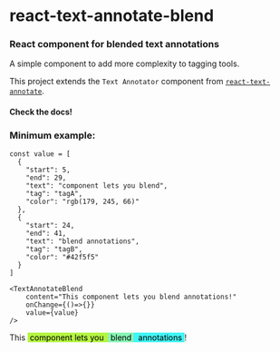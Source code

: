 # react-text-annotate-blend
### React component for blended text annotations

A simple component to add more complexity to tagging tools.


This project extends the `Text Annotator` component from <a href='https://mcamac.github.io/react-text-annotate/>'>`react-text-annotate`</a>.


#### Check the docs!


### Minimum example:

```
const value = [
  {
    "start": 5,
    "end": 29,
    "text": "component lets you blend",
    "tag": "tagA",
    "color": "rgb(179, 245, 66)"
  },
  {
    "start": 24,
    "end": 41,
    "text": "blend annotations",
    "tag": "tagB",
    "color": "#42f5f5"
  }
]

<TextAnnotateBlend
    content="This component lets you blend annotations!"
    onChange={()=>{}}
    value={value}
/>
```

<span data-start="0" data-end="5">This </span><mark style="background-color: rgb(179, 245, 66); padding: 0px 4px;" data-start="5" data-end="24">component lets you </mark><mark style="background-color: rgb(135, 245, 179); padding: 0px 4px;" data-start="24" data-end="29">blend</mark><mark style="background-color: rgb(66, 245, 245); padding: 0px 4px;" data-start="29" data-end="41"> annotations</mark><span data-start="41" data-end="42">!</span>